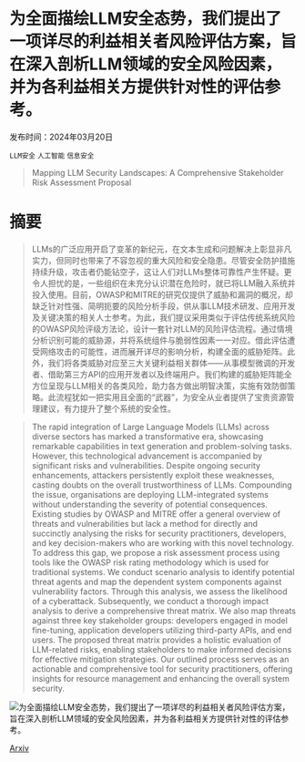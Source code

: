 # 为全面描绘LLM安全态势，我们提出了一项详尽的利益相关者风险评估方案，旨在深入剖析LLM领域的安全风险因素，并为各利益相关方提供针对性的评估参考。

发布时间：2024年03月20日

`LLM安全` `人工智能` `信息安全`

> Mapping LLM Security Landscapes: A Comprehensive Stakeholder Risk Assessment Proposal

# 摘要

> LLMs的广泛应用开启了变革的新纪元，在文本生成和问题解决上彰显非凡实力，但同时也带来了不容忽视的重大风险和安全隐患。尽管安全防护措施持续升级，攻击者仍能钻空子，这让人们对LLMs整体可靠性产生怀疑。更令人担忧的是，一些组织在未充分认识潜在危险时，就已将LLM融入系统并投入使用。目前，OWASP和MITRE的研究仅提供了威胁和漏洞的概况，却缺乏针对性强、简明扼要的风险分析手段，供从事LLM技术研发、应用开发及关键决策的相关人士参考。为此，我们提议采用类似于评估传统系统风险的OWASP风险评级方法论，设计一套针对LLM的风险评估流程。通过情境分析识别可能的威胁源，并将系统组件与脆弱性因素一一对应。借此评估遭受网络攻击的可能性，进而展开详尽的影响分析，构建全面的威胁矩阵。此外，我们将各类威胁对应至三大关键利益相关群体——从事模型微调的开发者、借助第三方API的应用开发者以及终端用户。我们构建的威胁矩阵能全方位呈现与LLM相关的各类风险，助力各方做出明智决策，实施有效防御策略。此流程犹如一把实用且全面的“武器”，为安全从业者提供了宝贵资源管理建议，有力提升了整个系统的安全性。

> The rapid integration of Large Language Models (LLMs) across diverse sectors has marked a transformative era, showcasing remarkable capabilities in text generation and problem-solving tasks. However, this technological advancement is accompanied by significant risks and vulnerabilities. Despite ongoing security enhancements, attackers persistently exploit these weaknesses, casting doubts on the overall trustworthiness of LLMs. Compounding the issue, organisations are deploying LLM-integrated systems without understanding the severity of potential consequences. Existing studies by OWASP and MITRE offer a general overview of threats and vulnerabilities but lack a method for directly and succinctly analysing the risks for security practitioners, developers, and key decision-makers who are working with this novel technology. To address this gap, we propose a risk assessment process using tools like the OWASP risk rating methodology which is used for traditional systems. We conduct scenario analysis to identify potential threat agents and map the dependent system components against vulnerability factors. Through this analysis, we assess the likelihood of a cyberattack. Subsequently, we conduct a thorough impact analysis to derive a comprehensive threat matrix. We also map threats against three key stakeholder groups: developers engaged in model fine-tuning, application developers utilizing third-party APIs, and end users. The proposed threat matrix provides a holistic evaluation of LLM-related risks, enabling stakeholders to make informed decisions for effective mitigation strategies. Our outlined process serves as an actionable and comprehensive tool for security practitioners, offering insights for resource management and enhancing the overall system security.

![为全面描绘LLM安全态势，我们提出了一项详尽的利益相关者风险评估方案，旨在深入剖析LLM领域的安全风险因素，并为各利益相关方提供针对性的评估参考。](../../../paper_images/2403.13309/final_uni.png)

[Arxiv](https://arxiv.org/abs/2403.13309)